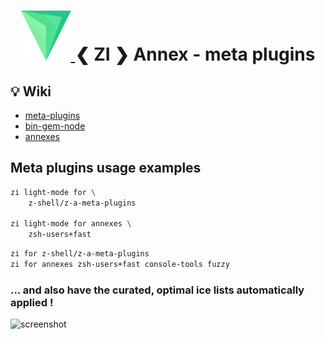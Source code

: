 <h1 align="center">
  <a href="https://github.com/z-shell/zi">
    <img src="https://github.com/z-shell/zi/raw/main/docs/images/logo.svg" alt="Logo" width="80" height="80" />
  </a>
❮ ZI ❯ Annex - meta plugins
</h1>

## 💡 Wiki 

- [meta-plugins](https://z.digitalclouds.dev/docs/ecosystem/annexes/meta-plugins)
- [bin-gem-node](https://z.digitalclouds.dev/docs/ecosystem/annexes/bin-gem-node)
- [annexes](https://z.digitalclouds.dev/docs/ecosystem/annexes)

## Meta plugins usage examples

```zsh
zi light-mode for \
    z-shell/z-a-meta-plugins

zi light-mode for annexes \
    zsh-users+fast
```


```zsh
zi for z-shell/z-a-meta-plugins
zi for annexes zsh-users+fast console-tools fuzzy
```

### **… and also have the curated, optimal ice lists automatically applied !**

![screenshot](https://raw.githubusercontent.com/z-shell/z-a-meta-plugins/main/images/fuzzy-mplg-ex.png)
